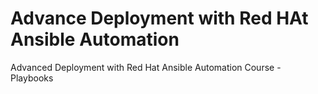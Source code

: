# Advance Deployment with Red HAt Ansible Automation
Advanced Deployment with Red Hat Ansible Automation Course -  Playbooks
 
